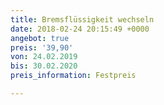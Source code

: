 ```yaml
---
title: Bremsflüssigkeit wechseln
date: 2018-02-24 20:15:49 +0000
angebot: true
preis: '39,90'
von: 24.02.2019
bis: 30.02.2020
preis_information: Festpreis

---
```

